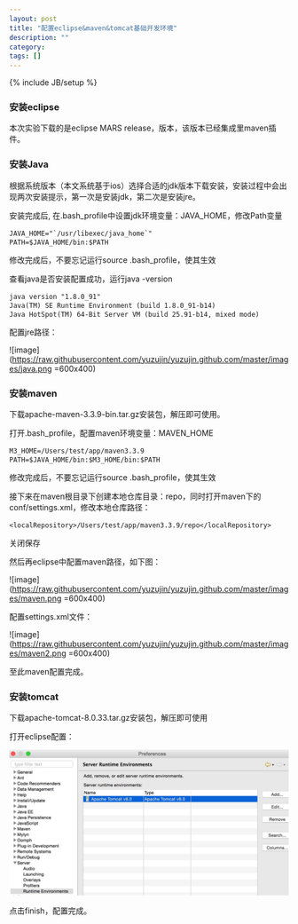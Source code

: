 ```yaml
---
layout: post
title: "配置eclipse&maven&tomcat基础开发环境"
description: ""
category: 
tags: []
---
```

{% include JB/setup %}

### 安装eclipse

本次实验下载的是eclipse MARS release，版本，该版本已经集成里maven插件。


### 安装Java

根据系统版本（本文系统基于ios）选择合适的jdk版本下载安装，安装过程中会出现两次安装提示，第一次是安装jdk，第二次是安装jre。

安装完成后, 在.bash_profile中设置jdk环境变量：JAVA_HOME，修改Path变量

```
JAVA_HOME="`/usr/libexec/java_home`"
PATH=$JAVA_HOME/bin:$PATH
```
修改完成后，不要忘记运行source .bash_profile，使其生效

查看java是否安装配置成功，运行java -version

```
java version "1.8.0_91"
Java(TM) SE Runtime Environment (build 1.8.0_91-b14)
Java HotSpot(TM) 64-Bit Server VM (build 25.91-b14, mixed mode)
```

配置jre路径：

![image](https://raw.githubusercontent.com/yuzujin/yuzujin.github.com/master/images/java.png =600x400)


### 安装maven

下载apache-maven-3.3.9-bin.tar.gz安装包，解压即可使用。

打开.bash_profile，配置maven环境变量：MAVEN_HOME

```
M3_HOME=/Users/test/app/maven3.3.9
PATH=$JAVA_HOME/bin:$M3_HOME/bin:$PATH
```

修改完成后，不要忘记运行source .bash_profile，使其生效

接下来在maven根目录下创建本地仓库目录：repo，同时打开maven下的conf/settings.xml，修改本地仓库路径：

```
<localRepository>/Users/test/app/maven3.3.9/repo</localRepository>
```

关闭保存

然后再eclipse中配置maven路径，如下图：

![image](https://raw.githubusercontent.com/yuzujin/yuzujin.github.com/master/images/maven.png =600x400)

配置settings.xml文件：

![image](https://raw.githubusercontent.com/yuzujin/yuzujin.github.com/master/images/maven2.png =600x400)

至此maven配置完成。


### 安装tomcat

下载apache-tomcat-8.0.33.tar.gz安装包，解压即可使用

打开eclipse配置：

![image](https://raw.githubusercontent.com/yuzujin/yuzujin.github.com/master/images/tomcat.png)

点击finish，配置完成。




